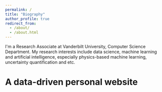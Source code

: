 ```yaml
---
permalink: /
title: "Biography"
author_profile: true
redirect_from: 
  - /about/
  - /about.html
---
```

I'm a Research Associate at Vanderbilt University, Computer Science Department. My research interests include data science, machine learning and artificial intelligence, especially physics-based machine learning, uncertainty quantification and etc.


A data-driven personal website
======



